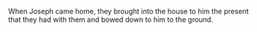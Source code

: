 When Joseph came home, they brought into the house to him the present that they had with them and bowed down to him to the ground.
